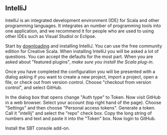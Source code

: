 ## IntelliJ

IntelliJ is an integrated development environment (IDE) for Scala and other programming languages. It integrates an number of programming tools into one application, and we recommend it for people who are used to using other IDEs such as Visual Studiol or Eclipse.

Start by [downloading][intellij-download] and installing IntelliJ. You can use the free community edition for Creative Scala. When installing IntelliJ you will be asked a lot of questions. You can accept the defaults for the most part. When you are asked about "featured plugins", *make sure you install the Scala plug-in*.

Once you have completed the configuration you will be presented with a dialog asking if you want to create a new project, import a project, open a file, or check out from version control.
Choose "checkout from version control", and select GitHub.

In the dialog box that opens change "Auth type" to Token.
Now visit GitHub in a web browser.
Select your account (top right hand of the page).
Choose "Settings" and then choose "Personal access tokens".
Generate a token. Call it "intellij" and select the "repo" check box.
Copy the long string of numbers and text and paste it into the "Token" box.
Now login to GitHub.

Install the SBT console add-on.

[intellij-download]: https://www.jetbrains.com/idea/download/
